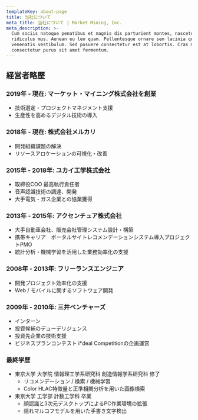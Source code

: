 ```yaml
---
templateKey: about-page
title: 当社について
meta_title: 当社について | Market Mining, Inc.
meta_description: >-
  Cum sociis natoque penatibus et magnis dis parturient montes, nascetur
  ridiculus mus. Aenean eu leo quam. Pellentesque ornare sem lacinia quam
  venenatis vestibulum. Sed posuere consectetur est at lobortis. Cras mattis
  consectetur purus sit amet fermentum.
---
```


## 経営者略歴

### 2019年 - 現在: マーケット・マイニング株式会社を創業
- 技術選定・プロジェクトマネジメント支援
- 生産性を高めるデジタル技術の導入

### 2018年 - 現在: 株式会社メルカリ
- 開発組織課題の解決
- リソースアロケーションの可視化・改善


### 2015年 - 2018年: ユカイ工学株式会社
- 取締役COO 最高執行責任者
- 音声認識技術の調達、開発
- 大手電気・ガス企業との協業獲得

### 2013年 - 2015年: アクセンチュア株式会社
- 大手自動車会社、販売会社管理システム設計・構築
- 携帯キャリア　ポータルサイトレコメンデーションシステム導入プロジェクトPMO
- 統計分析・機械学習を活用した業務効率化の支援

### 2008年 - 2013年: フリーランスエンジニア
- 開発プロジェクト効率化の支援
- Web / モバイルに関するソフトウェア開発

### 2009年 - 2010年: 三井ベンチャーズ
- インターン
- 投資候補のデューデリジェンス
- 投資先企業の技術支援
- ビジネスプランコンテスト i*deal Competitionの企画運営

### 最終学歴
- 東京大学 大学院 情報理工学系研究科 創造情報学系研究科 修了
    - リコメンデーション / 検索 / 機械学習
    - Color HLAC特徴量と正準相関分析を用いた画像検索
- 東京大学 工学部 計数工学科 卒業
    - 顔認識と3次元デスクトップによるPC作業環境の拡張
    - 隠れマルコフモデルを用いた手書き文字検出

